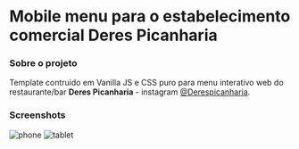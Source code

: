 # Mobile menu para o estabelecimento comercial Deres Picanharia

### Sobre o projeto

Template contruido em Vanilla JS e CSS puro para menu interativo web do restaurante/bar **Deres Picanharia** - instagram [@Derespicanharia](https://www.instagram.com/derespicanharia/).


### Screenshots
![phone](https://github.com/FelipeC91/Mobile-menu-template---Deres-Picanharia/blob/master/readme-assets/menu_phone.jpeg)
![tablet](https://github.com/FelipeC91/Mobile-menu-template---Deres-Picanharia/blob/master/readme-assets/menu_tablet.jpeg)
